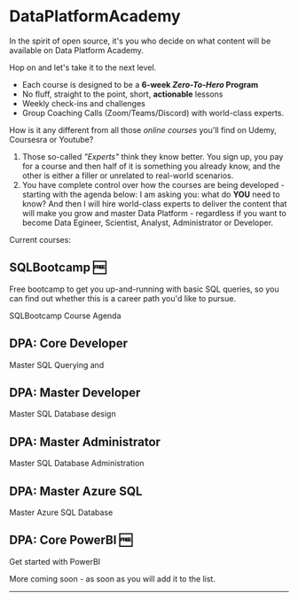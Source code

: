 # DataPlatformAcademy
In the spirit of open source, it's you who decide on what content will be available on Data Platform Academy.

Hop on and let's take it to the next level.

* Each course is designed to be a **6-week *Zero-To-Hero* Program**
* No fluff, straight to the point, short, **actionable** lessons
* Weekly check-ins and challenges
* Group Coaching Calls (Zoom/Teams/Discord) with world-class experts.

How is it any different from all those *online courses* you'll find on Udemy, Coursesra or Youtube? 

1. Those so-called *"Experts"* think they know better. You sign up, you pay for a course and then half of it is something you already know, and the other is either a filler or unrelated to real-world scenarios.
2. You have complete control over how the courses are being developed - starting with the agenda below: I am asking you: what do __YOU__ need to know? And then I will hire world-class experts to deliver the content that will make you grow and master Data Platform - regardless if you want to become Data Egineer, Scientist, Analyst, Administrator or Developer. 
  


Current courses: 

## SQLBootcamp :free:
Free bootcamp to get you up-and-running with basic SQL queries, so you can find out whether this is a career path you'd like to pursue. 

SQLBootcamp Course Agenda

## DPA: Core Developer
Master SQL Querying and

## DPA: Master Developer
Master SQL Database design

## DPA: Master Administrator 
Master SQL Database Administration

## DPA: Master Azure SQL 
Master Azure SQL Database

## DPA: Core PowerBI :free:
Get started with PowerBI


More coming soon - as soon as you will add it to the list.

****

